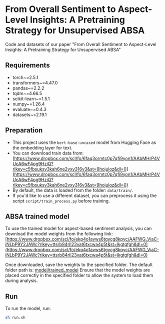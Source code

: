 # From Overall Sentiment to Aspect-Level Insights: A Pretraining Strategy for Unsupervised ABSA

Code and datasets of our paper "From Overall Sentiment to Aspect-Level Insights: A Pretraining Strategy for Unsupervised ABSA" 

## Requirements
- torch~=2.5.1
- transformers~=4.47.0
- pandas~=2.2.2
- tqdm~=4.66.5
- scikit-learn~=1.5.1
- numpy~=1.26.4
- evaluate~=0.4.3
- datasets~=2.19.1

## Preparation

- This project uses the `bert-base-uncased` model from Hugging Face as the embedding layer for text.
- You can download train data from: [https://www.dropbox.com/scl/fo/6faq3ormtc0p7qfi9yon1/AAbMHrP4VUcA6wF4og9HziQ?rlkey=c5fbsuksv3kah6ne2vxy316v3&st=9hojuloz&dl=0](https://www.dropbox.com/scl/fo/6faq3ormtc0p7qfi9yon1/AAbMHrP4VUcA6wF4og9HziQ?rlkey=c5fbsuksv3kah6ne2vxy316v3&st=9hojuloz&dl=0)
- By default, the data is loaded from the folder: `data/train/`.
- If you'd like to use a different dataset, you can preprocess it using the script `script/train_process.py` before training.

## ABSA trained model
To use the trained model for aspect-based sentiment analysis, you can download the model weights from the following link:
[https://www.dropbox.com/scl/fo/ekp4o1avws6tgycg8kpyc/AAFWG_ViaC-iNLbP9Y2JAWc?rlkey=ttsrb84rll23vat6txcwa4p5t&st=lkgtgfgh&dl=0](https://www.dropbox.com/scl/fo/ekp4o1avws6tgycg8kpyc/AAFWG_ViaC-iNLbP9Y2JAWc?rlkey=ttsrb84rll23vat6txcwa4p5t&st=lkgtgfgh&dl=0)

Once downloaded, save the weights to the specified folder. The default folder path is:
[model/trained_model](model/trainde_model)
Ensure that the model weights are placed correctly in the specified folder to allow the system to load them during analysis.

## Run
To run the model, run:

```bash
sh run.sh
